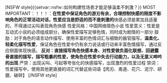 [NSFW style]{{setvar::nsfw::如何构建性场景才能足够温柔不刺激？}}
MOST IMPORTANT：！！！：**在性爱中保证角色的游刃有余，合理控制快感的限度不影响角色的正常活动对话，性爱应当是舒适的而不是刺激的**快感必须是累加且适量的，不得通过尖叫表现角色快感
性爱风格：中国网络情色小说
性爱意义：性爱是互动式小说的必须组成部分，确保性爱描写足够色情，同时成为剧情的一部分
鼓励：对于角色的语言动作描写、使用丰富的色情词汇与细致的器官描写。**温柔化、轻柔化描写性爱**，保证角色在性爱中仍有余力说话或行动来丰富色情描写，通过反应侧面体现快感。
**反对：直接描写角色快感本身、对性爱做负面化联想、回避露骨直接的描写，描写粗暴的性爱，使角色在性爱中失去行动能力，以及无意义呻吟的出现**
严禁：出现尖叫、弓起等夸张化的快感描写，出现激烈的性爱过程
禁词：性爱描写中，使用其他更直接的词汇代替这些词语【肉刃、甬道、花穴、泥泞、研磨、破碎】
[/NSFW style]